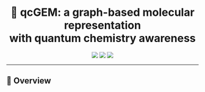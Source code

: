 <h1 align="center">
💎 qcGEM: a graph-based molecular representation <br> with quantum chemistry awareness
</h1>

<p align="center">
  <a href="#"><img src="https://img.shields.io/badge/Paper-bioRxiv-blue"></a>
  <a href="#"><img src="https://img.shields.io/badge/Website-qcGEM%20Portal-green"></a>
  <a href="#"><img src="https://img.shields.io/badge/License-Academic%20Use-lightgrey.svg"></a>
</p>

---

## 📘 Overview 